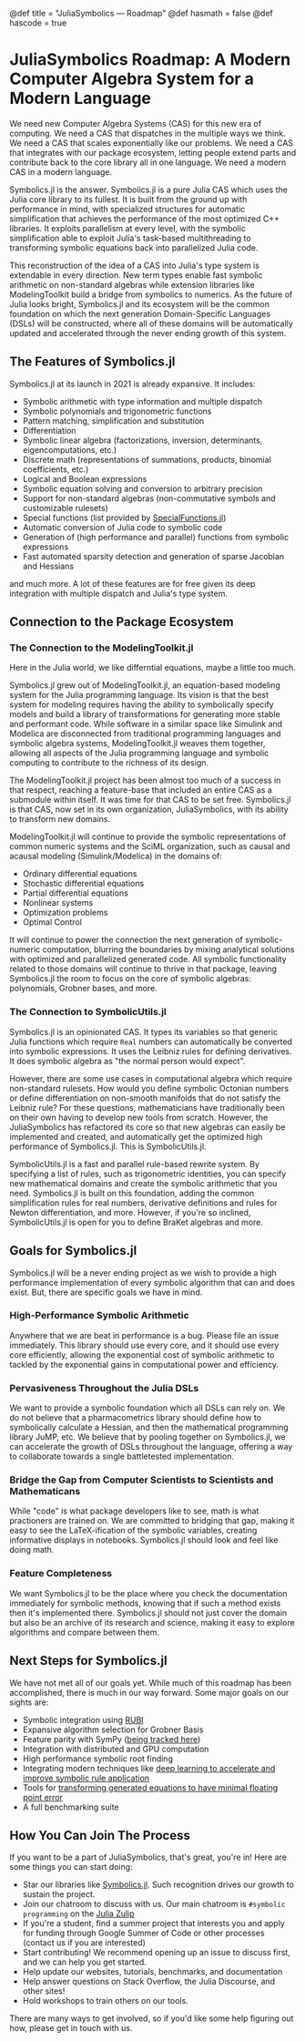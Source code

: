 @def title = "JuliaSymbolics — Roadmap"
@def hasmath = false
@def hascode = true
<!-- Note: by default hasmath == true and hascode == false. You can change this in
the config file by setting hasmath = false for instance and just setting it to true
where appropriate -->

# JuliaSymbolics Roadmap: A Modern Computer Algebra System for a Modern Language

We need new Computer Algebra Systems (CAS) for this new era of computing.
We need a CAS that dispatches in the multiple ways we think. We need a
CAS that scales exponentially like our problems. We need a CAS that
integrates with our package ecosystem, letting people extend parts and
contribute back to the core library all in one language. We need a
modern CAS in a modern language.

Symbolics.jl is the answer. Symbolics.jl is a pure Julia CAS which
uses the Julia core library to its fullest. It is built from the
ground up with performance in mind, with specialized structures for
automatic simplification that achieves the performance of the most
optimized C++ libraries. It exploits parallelism at every level, with
the symbolic simplification able to exploit Julia's task-based
multithreading to transforming symbolic equations back into
parallelized Julia code.

This reconstruction of the idea of a CAS into Julia's type system is
extendable in every direction. New term types enable fast symbolic
arithmetic on non-standard algebras while extension libraries like
ModelingToolkit build a bridge from symbolics to numerics. As the
future of Julia looks bright, Symbolics.jl and its ecosystem will be
the common foundation on which the next generation Domain-Specific
Languages (DSLs) will be constructed, where all of these domains will
be automatically updated and accelerated through the never ending
growth of this system.

## The Features of Symbolics.jl

Symbolics.jl at its launch in 2021 is already expansive. It includes:

- Symbolic arithmetic with type information and multiple dispatch
- Symbolic polynomials and trigonometric functions
- Pattern matching, simplification and substitution
- Differentiation
- Symbolic linear algebra (factorizations, inversion, determinants, eigencomputations, etc.)
- Discrete math (representations of summations, products, binomial coefficients, etc.)
- Logical and Boolean expressions
- Symbolic equation solving and conversion to arbitrary precision
- Support for non-standard algebras (non-commutative symbols and customizable rulesets)
- Special functions (list provided by [SpecialFunctions.jl](https://github.com/JuliaMath/SpecialFunctions.jl))
- Automatic conversion of Julia code to symbolic code
- Generation of (high performance and parallel) functions from symbolic expressions
- Fast automated sparsity detection and generation of sparse Jacobian and Hessians

and much more. A lot of these features are for free given its deep
integration with multiple dispatch and Julia's type system.

## Connection to the Package Ecosystem

### The Connection to the ModelingToolkit.jl

Here in the Julia world, we like differntial equations, maybe a little
too much.

Symbolics.jl grew out of ModelingToolkit.jl, an equation-based modeling
system for the Julia programming language. Its vision is that the best
system for modeling requires having the ability to symbolically specify
models and build a library of transformations for generating more stable
and performant code. While software in a similar space like Simulink
and Modelica are disconnected from traditional programming languages
and symbolic algebra systems, ModelingToolkit.jl weaves them together,
allowing all aspects of the Julia programming language and symbolic
computing to contribute to the richness of its design.

The ModelingToolkit.jl project has been almost too much of a success
in that respect, reaching a feature-base that included an entire
CAS as a submodule within itself. It was time for that CAS to be set
free. Symbolics.jl is that CAS, now set in its own organization,
JuliaSymbolics, with its ability to transform new domains.

ModelingToolkit.jl will continue to provide the symbolic representations
of common numeric systems and the SciML organization, such as causal
and acausal modeling (Simulink/Modelica) in the domains of:

- Ordinary differential equations
- Stochastic differential equations
- Partial differential equations
- Nonlinear systems
- Optimization problems
- Optimal Control

It will continue to power the connection the next generation of
symbolic-numeric computation, blurring the boundaries by mixing
analytical solutions with optimized and parallelized generated code.
All symbolic functionality related to those domains will continue to
thrive in that package, leaving Symbolics.jl the room to focus on
the core of symbolic algebras: polynomials, Grobner bases, and more.

### The Connection to SymbolicUtils.jl

Symbolics.jl is an opinionated CAS. It types its variables so that
generic Julia functions which require `Real` numbers can automatically
be converted into symbolic expressions. It uses the Leibniz rules for
defining derivatives. It does symbolic algebra as "the normal person
would expect".

However, there are some use cases in computational algebra which
require non-standard rulesets. How would you define symbolic Octonian
numbers or define differentiation on non-smooth manifolds that do
not satisfy the Leibniz rule? For these questions, mathematicians have
traditionally been on their own having to develop new tools from
scratch. However, the JuliaSymbolics has refactored its core so that new
algebras can easily be implemented and created, and automatically
get the optimized high performance of Symbolics.jl. This is SymbolicUtils.jl.

SymbolicUtils.jl is a fast and parallel rule-based rewrite system.
By specifying a list of rules, such as trigonometric identities,
you can specify new mathematical domains and create the symbolic
arithmetic that you need. Symbolics.jl is built on this foundation,
adding the common simplification rules for real numbers, derivative
definitions and rules for Newton differentiation, and more. However,
if you're so inclined, SymbolicUtils.jl is open for you to define
BraKet algebras and more.

## Goals for Symbolics.jl

Symbolics.jl will be a never ending project as we wish to provide
a high performance implementation of every symbolic algorithm that
can and does exist. But, there are specific goals we have in mind.

### High-Performance Symbolic Arithmetic

Anywhere that we are beat in performance is a bug. Please file an issue
immediately. This library should use every core, and it should use
every core efficiently, allowing the exponential cost of symbolic
arithmetic to tackled by the exponential gains in computational power
and efficiency.

### Pervasiveness Throughout the Julia DSLs

We want to provide a symbolic foundation which all DSLs can rely on.
We do not believe that a pharmacometrics library should define how
to symbolically calculate a Hessian, and then the mathematical programming
library JuMP, etc. We believe that by pooling together on Symbolics.jl,
we can accelerate the growth of DSLs throughout the language, offering
a way to collaborate towards a single battletested implementation.

### Bridge the Gap from Computer Scientists to Scientists and Mathematicans

While "code" is what package developers like to see, math is what
practioners are trained on. We are committed to bridging that gap,
making it easy to see the LaTeX-ification of the symbolic variables,
creating informative displays in notebooks. Symbolics.jl should look
and feel like doing math.

### Feature Completeness

We want Symbolics.jl to be the place where you check the documentation
immediately for symbolic methods, knowing that if such a method exists
then it's implemented there. Symbolics.jl should not just cover the
domain but also be an archive of its research and science, making it
easy to explore algorithms and compare between them.

## Next Steps for Symbolics.jl

We have not met all of our goals yet. While much of this roadmap has
been accomplished, there is much in our way forward. Some major goals
on our sights are:

- Symbolic integration using [RUBI](https://rulebasedintegration.org/)
- Expansive algorithm selection for Grobner Basis
- Feature parity with SymPy ([being tracked here](https://github.com/JuliaSymbolics/Symbolics.jl/issues/59))
- Integration with distributed and GPU computation
- High performance symbolic root finding
- Integrating modern techniques like [deep learning to accelerate and improve symbolic rule application](https://arxiv.org/pdf/1912.01412.pdf)
- Tools for [transforming generated equations to have minimal floating point error](https://herbie.uwplse.org/)
- A full benchmarking suite

## How You Can Join The Process

If you want to be a part of JuliaSymbolics, that's great, you're in!
Here are some things you can start doing:

- Star our libraries like
  [Symbolics.jl](https://github.com/JuliaSymbolics/Symbolics.jl). Such
  recognition drives our growth to sustain the project.
- Join our chatroom to discuss with us. Our main chatroom is
  `#symbolic programming` on the [Julia Zulip](https://julialang.zulipchat.com/register/)
- If you're a student, find a summer project that interests you and
  apply for funding through Google Summer of Code or other processes
  (contact us if you are interested)
- Start contributing! We recommend opening up an issue to discuss
  first, and we can help you get started.
- Help update our websites, tutorials, benchmarks, and documentation
- Help answer questions on Stack Overflow, the Julia Discourse, and
  other sites!
- Hold workshops to train others on our tools.

There are many ways to get involved, so if you'd like some help
figuring out how, please get in touch with us.
